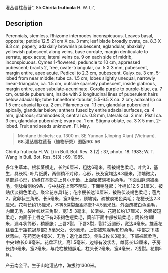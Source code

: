 灌丛唇柱苣苔",
85.**Chirita fruticola** H. W. Li",

## Description
Perennials, stemless. Rhizome internodes inconspicuous. Leaves basal, opposite; petiole 12.5-21 cm X ca. 3 mm; leaf blade broadly ovate, ca. 8.3 X 8.3 cm, papery, adaxially brownish pubescent, eglandular, abaxially yellowish pubescent along veins, base cordate, margin denticulate to serrate, apex acute; lateral veins ca. 9 on each side of midrib, inconspicuous. Cymes 1-flowered; peduncle to 10 cm, appressed pubescent; bracts 2, free, ovate-triangular, ca. 5 X 3 mm, pubescent, margin entire, apex acute. Pedicel to 2.3 cm, pubescent. Calyx ca. 3 cm, 5-lobed from near middle; tube ca. 1.5 cm; lobes slightly unequal, narrowly linear-triangular, ca. 1.5 cm, outside sparsely pubescent, inside glabrous, margin entire, apex subulate-acuminate. Corolla purple to purple-blue, ca. 7 cm, outside puberulent, inside with 2 longitudinal lines of puberulent hairs below adaxial lip; tube funnelform-tubular, 5.5-6.5 X ca. 2 cm; adaxial lip ca. 1.5 cm; abaxial lip ca. 2 cm. Filaments ca. 1.1 cm, glandular puberulent apically, glandular below; anthers fused by entire adaxial surfaces, ca. 4 mm, glabrous; staminodes 3, central ca. 0.8 mm, laterals ca. 3 mm. Pistil ca. 3 cm, glandular puberulent; ovary ca. 1 cm. Stigma oblate, ca. 3 X 5 mm, 2-lobed. Fruit and seeds unknown. Fl. May.

> Montane thickets; ca. 1300 m. SE Yunnan (Jinping Xian) [Vietnam].
**68.灌丛唇柱苣苔（植物研究）图版90: 56**

Chirita fruticola H. W. Li in Bull. Bot. Res. 3 (2) : 37, photo. 18. 1983; W. T. Wang in Bull. Bot. Res. 5(3) : 69. 1985.

多年生草本。根状茎横走，长约6厘米，粗达6毫米，密被褐色柔毛。叶约3，基生，具长柄; 叶片纸质，两侧稍不对称，心形，长及宽均达8.3厘米，顶端微尖，基部斜心形，边缘在基部之上具小牙齿，上面密被淡褐色柔毛，下面沿脉网被柔毛，侧脉每侧约9条，与中脉在上面不明显，下面稍隆起；叶柄长12.5-21厘米，被贴伏淡褐色柔毛。聚伞花序具1花；花序梗长达10厘米，被贴伏淡褐色柔毛；苞片2，宽卵状三角形，长5毫米，宽3毫米，顶端钝，疏被淡褐色柔毛；花梗长达2.3厘米。花萼长约1.5厘米，不等5深裂至距基部1-4.5毫米处，外面疏被白色柔毛，内面无毛，裂片线状三角形，宽1.5-3毫米，长渐尖。花冠长约1.7厘米，外面被短柔毛，内面于上唇之下有2条褐色短柔毛，筒部下面中部被疏柔毛；筒长约1厘米，漏斗状筒形，稍膨胀；上唇2裂，下唇3裂，裂片近圆形，宽达4毫米。雄蕊花丝着生于距花冠基部2.5毫米处，长5毫米，上部被短腺毛和短柔毛，中部之下膝状弯曲，花药宽达4毫米，无毛；退化雄蕊3，侧生2枚长3毫米，下部被疏柔毛，中央1枚长0.8毫米。花盘环状，高1.5毫米，边缘有波状齿。雌蕊长1.3厘米，子房长约6毫米，宽2毫米，与花柱被短腺毛，柱头长2毫米，宽4毫米，2浅裂。花期5月。

产云南金平。生于山地灌丛中，海拔约1300米。
